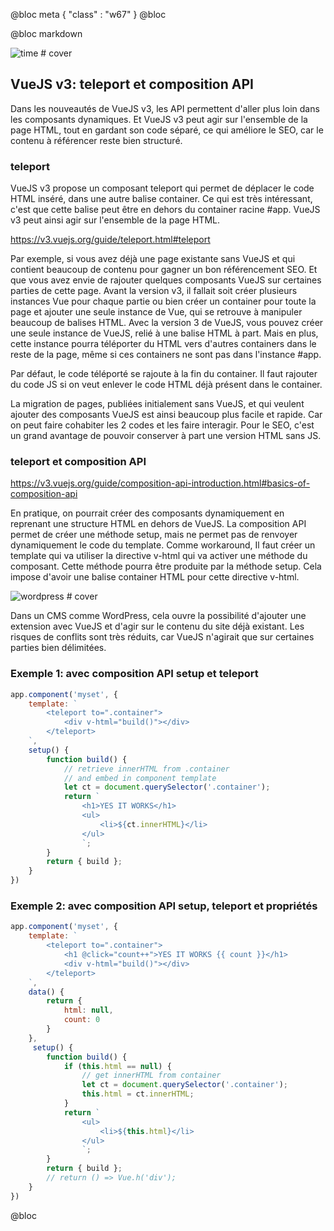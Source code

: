@bloc meta
{ 
    "class" : "w67" 
}
@bloc

@bloc markdown

![time # cover](/assets/square/travel.jpg)

## VueJS v3: teleport et composition API

Dans les nouveautés de VueJS v3, les API permettent d'aller plus loin dans les composants dynamiques.
Et VueJS v3 peut agir sur l'ensemble de la page HTML, tout en gardant son code séparé, ce qui améliore le SEO, car le contenu à référencer reste bien structuré.

### teleport

VueJS v3 propose un composant teleport qui permet de déplacer le code HTML inséré, dans une autre balise container. Ce qui est très intéressant, c'est que cette balise peut être en dehors du container racine #app. VueJS v3 peut ainsi agir sur l'ensemble de la page HTML.

https://v3.vuejs.org/guide/teleport.html#teleport

Par exemple, si vous avez déjà une page existante sans VueJS et qui contient beaucoup de contenu pour gagner un bon référencement SEO. Et que vous avez envie de rajouter quelques composants VueJS sur certaines parties de cette page. Avant la version v3, il fallait soit créer plusieurs instances Vue pour chaque partie ou bien créer un container pour toute la page et ajouter une seule instance de Vue, qui se retrouve à manipuler beaucoup de balises HTML.
Avec la version 3 de VueJS, vous pouvez créer une seule instance de VueJS, relié à une balise HTML à part. Mais en plus, cette instance pourra téléporter du HTML vers d'autres containers dans le reste de la page, même si ces containers ne sont pas dans l'instance #app.

Par défaut, le code téléporté se rajoute à la fin du container. Il faut rajouter du code JS si on veut enlever le code HTML déjà présent dans le container.

La migration de pages, publiées initialement sans VueJS, et qui veulent ajouter des composants VueJS est ainsi beaucoup plus facile et rapide. Car on peut faire cohabiter les 2 codes et les faire interagir. Pour le SEO, c'est un grand avantage de pouvoir conserver à part une version HTML sans JS.

### teleport et composition API

https://v3.vuejs.org/guide/composition-api-introduction.html#basics-of-composition-api

En pratique, on pourrait créer des composants dynamiquement en reprenant une structure HTML en dehors de VueJS. La composition API permet de créer une méthode setup, mais ne permet pas de renvoyer dynamiquement le code du template. Comme workaround, Il faut créer un template qui va utiliser la directive v-html qui va activer une méthode du composant. Cette méthode pourra être produite par la méthode setup. Cela impose d'avoir une balise container HTML pour cette directive v-html.

![wordpress # cover](/assets/square/wordpress.jpg)

Dans un CMS comme WordPress, cela ouvre la possibilité d'ajouter une extension avec VueJS et d'agir sur le contenu du site déjà existant. Les risques de conflits sont très réduits, car VueJS n'agirait que sur certaines parties bien délimitées.

### Exemple 1: avec composition API setup et teleport


```js
app.component('myset', {
    template: `
        <teleport to=".container">
            <div v-html="build()"></div>
        </teleport>
    `,
    setup() {
        function build() {
            // retrieve innerHTML from .container
            // and embed in component template
            let ct = document.querySelector('.container');
            return `
                <h1>YES IT WORKS</h1>
                <ul>
                    <li>${ct.innerHTML}</li>
                </ul>
                `;
        }
        return { build };
    }
})
```

### Exemple 2: avec composition API setup, teleport et propriétés


```js
app.component('myset', {
    template: `
        <teleport to=".container">
            <h1 @click="count++">YES IT WORKS {{ count }}</h1>
            <div v-html="build()"></div>
        </teleport>
    `,
    data() {
        return {
            html: null,
            count: 0
        }
    },
     setup() {
        function build() {
            if (this.html == null) {
                // get innerHTML from container
                let ct = document.querySelector('.container');
                this.html = ct.innerHTML;
            }
            return `
                <ul>
                    <li>${this.html}</li>
                </ul>
                `;
        }
        return { build };
        // return () => Vue.h('div');
    }
})
```


@bloc












